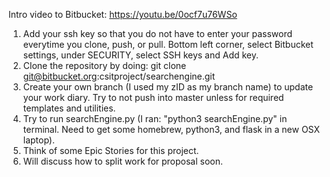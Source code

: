 Intro video to Bitbucket: https://youtu.be/0ocf7u76WSo

1. Add your ssh key so that you do not have to enter your password everytime you clone, push, or pull. Bottom left corner, select Bitbucket settings, under SECURITY, select SSH keys and Add key.
2. Clone the repository by doing: git clone git@bitbucket.org:csitproject/searchengine.git
3. Create your own branch (I used my zID as my branch name) to update your work diary. Try to not push into master unless for required templates and utilities.
4. Try to run searchEngine.py (I ran: "python3 searchEngine.py" in terminal. Need to get some homebrew, python3, and flask in a new OSX laptop).
5. Think of some Epic Stories for this project.
6. Will discuss how to split work for proposal soon.
